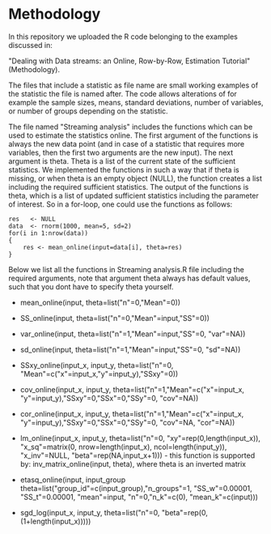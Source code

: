 # Methodology
In this repository we uploaded the R code belonging to the examples discussed in:  

"Dealing with Data streams: an Online, Row-by-Row, Estimation Tutorial" (Methodology).

The files that include a statistic as file name are small working examples of the statistic the file is named after. The code allows alterations of for example the sample sizes, means, standard deviations, number of variables, or number of groups depending on the statistic.

The file named "Streaming analysis" includes the functions which can be used to estimate the statistics online. The first argument of the functions is always the new data point (and in case of a statistic that requires more variables, then the first two arguments are the new input). The next argument is theta. Theta is a list of the current state of the sufficient statistics. We implemented the functions in such a way that if theta is missing, or when theta is an empty object (NULL), the function creates a list including the required sufficient statistics.  The output of the functions is theta, which is a list of updated sufficient statistics including the parameter of interest. So in a for-loop, one could use the functions as follows:

    res   <- NULL
    data  <- rnorm(1000, mean=5, sd=2)
    for(i in 1:nrow(data))
    {
        res <- mean_online(input=data[i], theta=res)
    }

Below we list all the functions in Streaming analysis.R file including the required arguments,
note that argument theta always has default values, such that you dont have to specify theta yourself.

- mean_online(input, theta=list("n"=0,"Mean"=0))

- SS_online(input, theta=list("n"=0,"Mean"=input,"SS"=0))

- var_online(input, theta=list("n"=1,"Mean"=input,"SS"=0, "var"=NA))

- sd_online(input, theta=list("n"=1,"Mean"=input,"SS"=0, "sd"=NA))

- SSxy_online(input_x, input_y, theta=list("n"=0, "Mean"=c("x"=input_x,"y"=input_y),"SSxy"=0))

- cov_online(input_x, input_y, theta=list("n"=1,"Mean"=c("x"=input_x, "y"=input_y),"SSxy"=0,"SSx"=0,"SSy"=0, "cov"=NA))

- cor_online(input_x, input_y, theta=list("n"=1,"Mean"=c("x"=input_x, "y"=input_y),"SSxy"=0,"SSx"=0,"SSy"=0, "cov"=NA, "cor"=NA))

- lm_online(input_x, input_y, theta=list("n"=0, "xy"=rep(0,length(input_x)), "x_sq"=matrix(0, nrow=length(input_x),                                                         ncol=length(input_y)), "x_inv"=NULL, "beta"=rep(NA,input_x+1)))
      - this function is supported by: inv_matrix_online(input, theta), where theta is an inverted matrix   

- etasq_online(input, input_group theta=list("group_id"=c(input_group),"n_groups"=1, "SS_w"=0.00001, "SS_t"=0.00001, "mean"=input,                                            "n"=0,"n_k"=c(0), "mean_k"=c(input)))

- sgd_log(input_x, input_y, theta=list("n"=0, "beta"=rep(0,(1+length(input_x)))))
